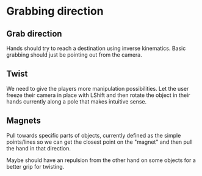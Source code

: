 
# Grabbing direction

## Grab direction
Hands should try to reach a destination using inverse kinematics.
Basic grabbing should just be pointing out from the camera.

## Twist
We need to give the players more manipulation possibilities.
Let the user freeze their camera in place with LShift and then
rotate the object in their hands currently along a pole that makes
intuitive sense.

## Magnets
Pull towards specific parts of objects, currently defined as 
the simple points/lines so we can get the closest point on 
the "magnet" and then pull the hand in that direction.

Maybe should have an repulsion from the other hand on some objects for a better grip for twisting.
